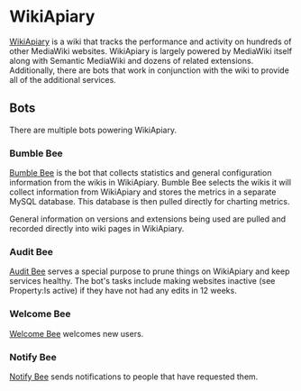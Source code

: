 # WikiApiary

[WikiApiary](http://wikiapiary.com/) is a wiki that tracks the performance and activity on hundreds of other MediaWiki websites. WikiApiary is largely powered by MediaWiki itself along with Semantic MediaWiki and dozens of related extensions. Additionally, there are bots that work in conjunction with the wiki to provide all of the additional services.

## Bots

There are multiple bots powering WikiApiary.

### Bumble Bee

[Bumble Bee](http://wikiapiary.com/wiki/User:Bumble_Bee) is the bot that collects statistics and general configuration information from the wikis in WikiApiary. Bumble Bee selects the wikis it will collect information from WikiApiary and stores the metrics in a separate MySQL database. This database is then pulled directly for charting metrics.

General information on versions and extensions being used are pulled and recorded directly into wiki pages in WikiApiary.

### Audit Bee

[Audit Bee](http://wikiapiary.com/wiki/User:Audit_Bee) serves a special purpose to prune things on WikiApiary and keep services healthy. The bot's tasks include making websites inactive (see Property:Is active) if they have not had any edits in 12 weeks.

### Welcome Bee

[Welcome Bee](http://wikiapiary.com/wiki/User:Welcome_Bee) welcomes new users.

### Notify Bee

[Notify Bee](http://wikiapiary.com/wiki/User:Notify_Bee) sends notifications to people that have requested them.
